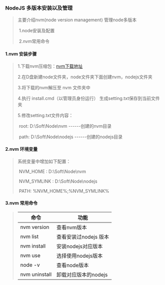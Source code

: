 ### NodeJS 多版本安装以及管理

> 主要介绍nvm(node version management) 管理node多版本
>
> ​	1.node安装及配置
>
> ​	2.nvm常用命令

#### 1.nvm 安装步骤

>1.下载nvm压缩包：[nvm下载地址](https://github.com/coreybutler/nvm-windows/releases)
>
>2.在D盘新建node文件夹，node文件夹下面创建nvm，nodejs文件夹
>
>3.将下载的nvm解压至 nvm 文件夹中
>
>4.执行 install.cmd（以管理员身份运行） 生成setting.txt保存到当前文件夹
>
>5.修改setting.txt文件内容：
>
>​	root:  D:\Soft\Node\nvm        ------创建的nvm目录
>
>​	path:  D:\Soft\Node\nodejs        ------创建的nodejs目录

#### 2.nvm 环境变量

>系统变量中增加如下配置：
>
>​	NVM_HOME :              D:\Soft\Node\nvm
>
>​	NVM_SYMLINK :          D:\Soft\Node\nodejs
>
>​	PATH:                     %NVM_HOME%;%NVM_SYMLINK%

#### 3.nvm 常用命令

>| 命令                      | 功能             |
>| ----------------------- | -------------- |
>| nvm version             | 查看nvm版本        |
>| nvm list                | 查看安装过nodejs 版本 |
>| nvm install <version>   | 安装nodejs对应版本   |
>| nvm use <version>       | 选择使用nodejs版本   |
>| node -v                 | 查看node版本       |
>| nvm uninstall <version> | 卸载对应版本的nodejs  |



